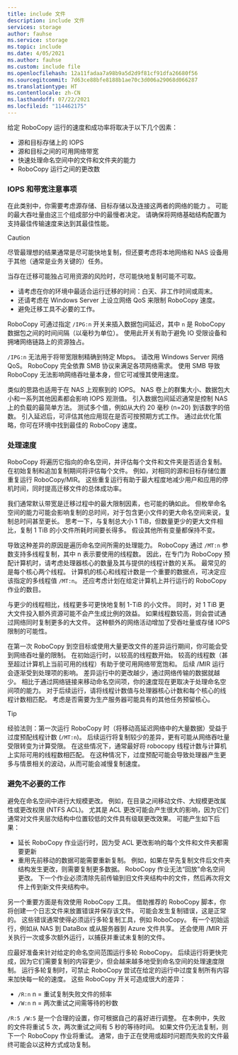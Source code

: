 ```yaml
---
title: include 文件
description: include 文件
services: storage
author: fauhse
ms.service: storage
ms.topic: include
ms.date: 4/05/2021
ms.author: fauhse
ms.custom: include file
ms.openlocfilehash: 12a11fadaa7a98b9a5d2d9f81cf91dfa26680f56
ms.sourcegitcommit: 7d63ce88bfe8188b1ae70c3d006a29068d066287
ms.translationtype: HT
ms.contentlocale: zh-CN
ms.lasthandoff: 07/22/2021
ms.locfileid: "114462175"
---
```

给定 RoboCopy 运行的速度和成功率将取决于以下几个因素：

* 源和目标存储上的 IOPS
* 源和目标之间的可用网络带宽
* 快速处理命名空间中的文件和文件夹的能力
* RoboCopy 运行之间的更改数


### <a name="iops-and-bandwidth-considerations"></a>IOPS 和带宽注意事项

在此类别中，你需要考虑源存储、目标存储以及连接这两者的网络的能力  。 可能的最大吞吐量由这三个组成部分中的最慢者决定。 请确保将网络基础结构配置为支持最佳传输速度来达到其最佳性能。

> [!CAUTION]
> 尽管最理想的结果通常是尽可能快地复制，但还要考虑将本地网络和 NAS 设备用于其他（通常是业务关键的）任务。

当存在迁移可能独占可用资源的风险时，尽可能快地复制可能不可取。

* 请考虑在你的环境中最适合运行迁移的时间：白天、非工作时间或周末。
* 还请考虑在 Windows Server 上设立网络 QoS 来限制 RoboCopy 速度。
* 避免迁移工具不必要的工作。

RoboCopy 可通过指定 `/IPG:n` 开关来插入数据包间延迟，其中 `n` 是 RoboCopy 数据包之间的时间间隔（以毫秒为单位）。 使用此开关有助于避免 IO 受限设备和拥堵网络链路上的资源独占。

`/IPG:n` 无法用于将带宽限制精确到特定 Mbps。 请改用 Windows Server 网络 QoS。 RoboCopy 完全依靠 SMB 协议来满足各项网络需求。 使用 SMB 导致 RoboCopy 无法影响网络吞吐量本身，但它可减慢其使用速度。 

类似的思路也适用于在 NAS 上观察到的 IOPS。 NAS 卷上的群集大小、数据包大小和一系列其他因素都会影响 IOPS 观测值。 引入数据包间延迟通常是控制 NAS 上的负载的最简单方法。 测试多个值，例如从大约 20 毫秒 (n=20) 到该数字的倍数。 引入延迟后，可评估其他应用现在是否可按预期方式工作。 通过此优化策略，你可在环境中找到最佳的 RoboCopy 速度。

### <a name="processing-speed"></a>处理速度

RoboCopy 将遍历它指向的命名空间，并评估每个文件和文件夹是否适合复制。 在初始复制和追加复制期间将评估每个文件。 例如，对相同的源和目标存储位置重复运行 RoboCopy/MIR。 这些重复运行有助于最大程度地减少用户和应用的停机时间，同时提高迁移文件的总体成功率。

我们通常默认带宽是迁移过程中的最大限制因素，也可能的确如此。 但枚举命名空间的能力可能会影响复制的总时间，对于包含更小文件的更大命名空间来说，复制总时间甚至更长。 思考一下，与复制总大小 1 TiB，但数量更少的更大文件相比，复制 1 TiB 的小文件所耗时间要长得多。 假设其他所有变量都保持不变。

导致这种差异的原因是遍历命名空间所需的处理能力。 RoboCopy 通过 `/MT:n` 参数支持多线程复制，其中 n 表示要使用的线程数。 因此，在专门为 RoboCopy 预配计算机时，请考虑处理器核心的数量及其与提供的线程计数的关系。 最常见的是每个核心两个线程。 计算机的核心和线程计数是一个重要的数据点，可决定应该指定的多线程值 `/MT:n`。 还应考虑计划在给定计算机上并行运行的 RoboCopy 作业的数目。

与更少的线程相比，线程更多可更快地复制 1-TiB 的小文件。 同时，对 1 TiB 更大文件投入额外资源可能不会产生成比例的效益。 如果线程数较高，则会尝试通过网络同时复制更多的大文件。 这种额外的网络活动增加了受吞吐量或存储 IOPS 限制的可能性。

在第一次 RoboCopy 到空目标或使用大量更改文件的差异运行期间，你可能会受到网络吞吐量的限制。 在初始运行时，以较高的线程数开始。 较高的线程数（甚至超过计算机上当前可用的线程）有助于使可用网络带宽饱和。 后续 /MIR 运行会逐渐受到处理项的影响。 差异运行中的更改越少，通过网络传输的数据就越少。 相比于通过网络链接来移动命名空间项，你的速度现在更取决于处理命名空间项的能力。 对于后续运行，请将线程计数值与处理器核心计数和每个核心的线程计数相匹配。 考虑是否需要为生产服务器可能具有的其他任务预留核心。

> [!TIP]
> 经验法则：第一次运行 RoboCopy 时（将移动高延迟网络中的大量数据）受益于过度预配线程计数 (`/MT:n`)。 后续运行将复制较少的差异，更有可能从网络吞吐量受限转变为计算受限。 在这些情况下，通常最好将 robocopy 线程计数与计算机上实际可用的线程数相匹配。 在这种情况下，过度预配可能会导致处理器产生更多与情景相关的波动，从而可能会减慢复制速度。

### <a name="avoid-unnecessary-work"></a>避免不必要的工作

避免在命名空间中进行大规模更改。 例如，在目录之间移动文件、大规模更改属性或更改权限 (NTFS ACL)。 尤其是 ACL 更改可能会产生很大的影响，因为它们通常对文件夹层次结构中位置较低的文件具有级联更改效果。 可能产生如下后果：

* 延长 RoboCopy 作业运行时，因为受 ACL 更改影响的每个文件和文件夹都需要更新
* 重用先前移动的数据可能需要重新复制。 例如，如果在早先复制文件后文件夹结构发生更改，则需要复制更多数据。 RoboCopy 作业无法“回放”命名空间更改。 下一个作业必须清除先前传输到旧文件夹结构中的文件，然后再次将文件上传到新文件夹结构中。

另一个重要方面是有效使用 RoboCopy 工具。 借助推荐的 RoboCopy 脚本，你将创建一个日志文件来放置错误并保存该文件。 可能会发生复制错误，这是正常的。 这些错误通常使得必须运行多轮复制工具，例如 RoboCopy。 有一个初始运行，例如从 NAS 到 DataBox 或从服务器到 Azure 文件共享。 还会使用 /MIR 开关执行一次或多次额外运行，以捕获并重试未复制的文件。

应最好准备来针对给定的命名空间范围运行多轮 RoboCopy。 后续运行将更快完成，因为它们需要复制的内容更少，但会越来越多地受到命名空间的处理速度限制。 运行多轮复制时，可禁止 RoboCopy 尝试在给定的运行中过度复制所有内容来加快每一轮的速度。 这些 RoboCopy 开关可造成很大的差异：

* `/R:n` n = 重试复制失败文件的频率 
* `/W:n` n = 两次重试之间需等待的秒数

`/R:5 /W:5` 是一个合理的设置，你可根据自己的喜好进行调整。 在本例中，失败的文件将重试 5 次，两次重试之间有 5 秒的等待时间。 如果文件仍无法复制，则下一个 RoboCopy 作业将重试。 通常，由于正在使用或超时问题而失败的文件最终可能会以这种方式成功复制。
